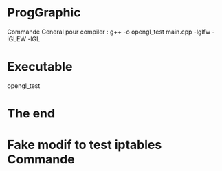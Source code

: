 # ProgGraphic
Commande General pour compiler : 
g++ -o opengl_test main.cpp -lglfw -lGLEW -lGL
# Executable 
opengl_test
# The end
# Fake modif to test iptables Commande
 
